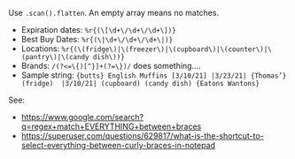 Use `.scan().flatten`. An empty array means no matches.

- Expiration dates: `%r{(\[\d+\/\d+\/\d+\])}`
- Best Buy Dates: `%r{(\|\d+\/\d+\/\d+\|)}`
- Locations: `%r{(\(fridge\)|\(freezer\)|\(cupboard\)|\(counter\)|\(pantry\)|\(candy dish\))}`
- Brands: `/(?<=\{)[^}]+(?=\})/` does something....
- Sample string: `{butts} English Muffins [3/10/21] |3/23/21| {Thomas’} (fridge)  |3/10/21| (cupboard) (candy dish) {Eatons Wantons}`

See:

- https://www.google.com/search?q=regex+match+EVERYTHING+between+braces
- https://superuser.com/questions/629817/what-is-the-shortcut-to-select-everything-between-curly-braces-in-notepad


